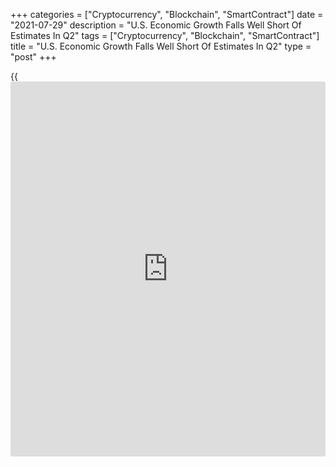 +++
categories = ["Cryptocurrency", "Blockchain", "SmartContract"]
date = "2021-07-29"
description = "U.S. Economic Growth Falls Well Short Of Estimates In Q2"
tags = ["Cryptocurrency", "Blockchain", "SmartContract"]
title = "U.S. Economic Growth Falls Well Short Of Estimates In Q2"
type = "post"
+++

{{<iframe id="large-banner" src="https://www.bounty.group/#slide=16.0" width="100%" height="600" scrolling="no" style="border: 0px solid rgb(216, 221, 230); border-radius: 3px;">}}

A report released by the Commerce Department on Thursday showed a
significant increase in U.S. gross domestic product in the second
quarter of 2021, although the pace of growth fell short of economist
estimates.

The Commerce Department said real GDP surged up by 6.5 percent in the
second quarter following a 6.3 percent jump in the first quarter.
Economists had expected GDP to spike by 8.5 percent.

The GDP growth in the second quarter reflected increases in consumer
spending, non-residential fixed investment, exports, and state and local
government spending.

The report showed consumer spending skyrocketed by 11.8 percent in the
second quarter after soaring by 11.4 percent in the first quarter.

However, decreases in private inventory investment, residential fixed
investment, and federal government spending limited the upside along
with an increase in imports, which are a subtraction in the calculation
of GDP.

"The good [news](https://www.letsplayfx.com/blog/forex-news-website/) is that the [economy][1] has now surpassed its pre-
pandemic level," said Paul Ashworth,  
Chief U.S. Economist at Capital Economics.

He added, "But with the impact from the fiscal stimulus waning, surging
prices weakening purchasing power, the delta variant running amok in the
south and the saving rate lower than we thought, we expect GDP growth to
slow to 3.5% annualized in the second half of this year."

The report also showed core consumer prices, which exclude food and
energy prices, spiked by 6.1 percent in the second quarter after jumping
by 2.7 percent in the first quarter.

For comments and feedback [contact](https://www.playgroundfx.com/contact/): editorial@rtt[news](https://www.letsplayfx.com/blog/forex-news-website/).com

[Economic News][1]

 **What parts of the world are seeing the best (and worst) economic
performances lately? Click[here][2] to check out our [Econ Scorecard][2]
and find out! See up-to-the-moment [ranking](https://www.playgroundfx.com/blog/crypto-exchange-ranking/)s for the best and worst
performers in [GDP][2], [unemployment rate][3], [inflation][4] and much
more.**

   1. www.rtt[news](https://www.letsplayfx.com/blog/forex-news-website/).com/Content/EconomicNews.aspx
   2. www.rtt[news](https://www.letsplayfx.com/blog/forex-news-website/).com/economic-scorecard/world-rank/GDP/highest-performance.aspx
   3. www.rtt[news](https://www.letsplayfx.com/blog/forex-news-website/).com/economic-scorecard/world-rank/unemployment-rate/lowest-performance.aspx
   4. www.rtt[news](https://www.letsplayfx.com/blog/forex-news-website/).com/economic-scorecard/world-rank/CPI/highest-performance.aspx